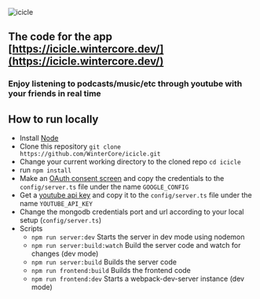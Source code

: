

![icicle](https://repository-images.githubusercontent.com/191804636/4baa0d80-9867-11e9-995a-1f69e9485fb7)

## The code for the app [https://icicle.wintercore.dev/](https://icicle.wintercore.dev/)
### Enjoy listening to podcasts/music/etc through youtube with your friends in real time


## How to run locally

* Install [Node](https://nodejs.org/en/)
* Clone this repository `git clone https://github.com/WinterCore/icicle.git`
* Change your current working directory to the cloned repo `cd icicle`
* run `npm install`
* Make an [OAuth consent screen](https://medium.com/@pablo127/google-api-authentication-with-oauth-2-on-the-example-of-gmail-a103c897fd98) and copy the credentials to the `config/server.ts` file under the name `GOOGLE_CONFIG`
* Get a [youtube api key](https://elfsight.com/help/how-to-get-youtube-api-key/) and copy it to the `config/server.ts` file under the name `YOUTUBE_API_KEY`
* Change the mongodb credentials port and url according to your local setup (`config/server.ts`)
* Scripts
  * `npm run server:dev` Starts the server in dev mode using nodemon
  * `npm run server:build:watch` Build the server code and watch for changes (dev mode)
  * `npm run server:build` Builds the server code
  * `npm run frontend:build` Builds the frontend code
  * `npm run frontend:dev` Starts a webpack-dev-server instance (dev mode)